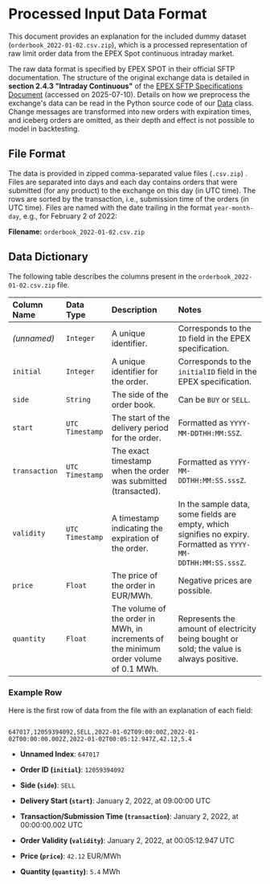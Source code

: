 # Processed Input Data Format

  

This document provides an explanation for the included dummy dataset (`orderbook_2022-01-02.csv.zip`), which is a processed representation of raw limit order data from the EPEX Spot continuous intraday market.

  

The raw data format is specified by EPEX SPOT in their official SFTP documentation. The structure of the original exchange data is detailed in **section 2.4.3 "Intraday Continuous"** of the [EPEX SFTP Specifications Document](https://www.epexspot.com/sites/default/files/download_center_files/SFTP_specifications_2020-07.pdf) (accessed on 2025-07-10). Details on how we preprocess the exchange's data can be read in the Python source code of our [Data](../bitepy/data.py) class. Change messages are transformed into new orders with expiration times, and iceberg orders are omitted, as their depth and effect is not possible to model in backtesting.

  

## File Format

  

The data is provided in zipped comma-separated value files (`.csv.zip`) . Files are separated into days and each day contains orders that were submitted (for any product) to the exchange on this day (in UTC time).  The rows are sorted by the transaction, i.e., submission time of the orders (in UTC time). Files are named with the date trailing in the format `year-month-day`, e.g., for February 2 of 2022:

  
**Filename:**  `orderbook_2022-01-02.csv.zip`

  

## Data Dictionary

  

The following table describes the columns present in the `orderbook_2022-01-02.csv.zip` file.

  

| Column Name | Data Type | Description | Notes |
| :--- | :--- | :--- | :--- |
| *(unnamed)* | `Integer` | A unique identifier. | Corresponds to the `ID` field in the EPEX specification. |
| `initial` | `Integer` | A unique identifier for the order. | Corresponds to the `initialID` field in the EPEX specification. |
| `side` | `String` | The side of the order book. | Can be `BUY` or `SELL`. |
| `start` | `UTC Timestamp` | The start of the delivery period for the order. | Formatted as `YYYY-MM-DDTHH:MM:SSZ`. |
| `transaction` | `UTC Timestamp` | The exact timestamp when the order was submitted (transacted). | Formatted as `YYYY-MM-DDTHH:MM:SS.sssZ`. |
| `validity` | `UTC Timestamp` | A timestamp indicating the expiration of the order. | In the sample data, some fields are empty, which signifies no expiry. Formatted as `YYYY-MM-DDTHH:MM:SS.sssZ`. |
| `price` | `Float` | The price of the order in EUR/MWh. | Negative prices are possible. |
| `quantity` | `Float` | The volume of the order in MWh, in increments of the minimum order volume of 0.1 MWh. | Represents the amount of electricity being bought or sold; the value is always positive. |
  

### Example Row

  

Here is the first row of data from the file with an explanation of each field:

  

```

647017,12059394092,SELL,2022-01-02T09:00:00Z,2022-01-02T00:00:00.002Z,2022-01-02T00:05:12.947Z,42.12,5.4

```

  

- **Unnamed Index**: `647017`

- **Order ID (`initial`)**: `12059394092`

- **Side (`side`)**: `SELL`

- **Delivery Start (`start`)**: January 2, 2022, at 09:00:00 UTC

- **Transaction/Submission Time (`transaction`)**: January 2, 2022, at 00:00:00.002 UTC

- **Order Validity (`validity`)**: January 2, 2022, at 00:05:12.947 UTC

- **Price (`price`)**: `42.12` EUR/MWh

- **Quantity (`quantity`)**: `5.4` MWh